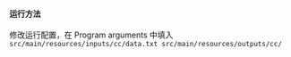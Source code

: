 #### 运行方法

修改运行配置，在 Program arguments  中填入 `src/main/resources/inputs/cc/data.txt src/main/resources/outputs/cc/`